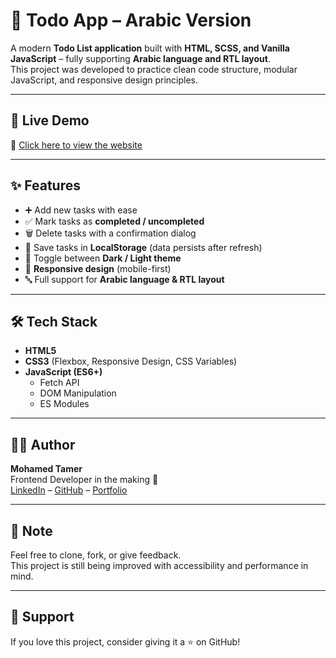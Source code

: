 #  📝 Todo App – Arabic Version
A modern **Todo List application** built with **HTML, SCSS, and Vanilla JavaScript** – fully supporting **Arabic language and RTL layout**.  
This project was developed to practice clean code structure, modular JavaScript, and responsive design principles.  


---

## 🚀 Live Demo  
🔗 [Click here to view the website]()

---

## ✨ Features
- ➕ Add new tasks with ease  
- ✅ Mark tasks as **completed / uncompleted**  
- 🗑️ Delete tasks with a confirmation dialog  
- 💾 Save tasks in **LocalStorage** (data persists after refresh)  
- 🌙 Toggle between **Dark / Light theme**  
- 📱 **Responsive design** (mobile-first)  
- 🔤 Full support for **Arabic language & RTL layout**
  
---


## 🛠️ Tech Stack
- **HTML5**
- **CSS3** (Flexbox, Responsive Design, CSS Variables)
- **JavaScript (ES6+)**
  - Fetch API
  - DOM Manipulation
  - ES Modules


---

## 👨‍💻 Author

**Mohamed Tamer**  
Frontend Developer in the making 🚀  
[LinkedIn](https://www.linkedin.com/in/mohamed-tamer-568023262/) – [GitHub](https://github.com/Mohamed-cloud595) –
[Portfolio](https://mohamed-cloud595.github.io/Personal-Website/)

---

## 📌 Note

Feel free to clone, fork, or give feedback.  
This project is still being improved with accessibility and performance in mind.

---

## 💚 Support
If you love this project, consider giving it a ⭐ on GitHub!
